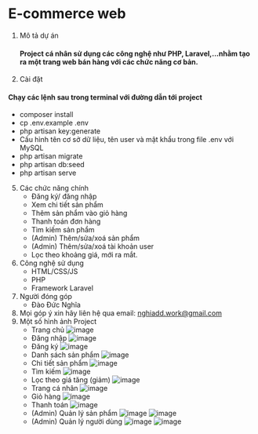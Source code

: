 # E-commerce web 

1. Mô tả dự án
   #### Project cá nhân sử dụng các công nghệ như PHP, Laravel,...nhằm tạo ra một trang web bán hàng với các chức năng cơ bản.
   
3. Cài đặt
#### Chạy các lệnh sau trong terminal với đường dẫn tới project
   - composer install
   - cp .env.example .env
   - php artisan key:generate
   - Cấu hình tên cơ sở dữ liệu, tên user và mật khẩu trong file .env với MySQL
   - php artisan migrate
   - php artisan db:seed
   - php artisan serve
5. Các chức năng chính
   - Đăng ký/ đăng nhập
   - Xem chi tiết sản phẩm
   - Thêm sản phẩm vào giỏ hàng
   - Thanh toán đơn hàng
   - Tìm kiếm sản phẩm
   - (Admin) Thêm/sửa/xoá sản phẩm
   - (Admin) Thêm/sửa/xoá tài khoản user
   - Lọc theo khoảng giá, mới ra mắt.
6. Công nghệ sử dụng
   - HTML/CSS/JS
   - PHP
   - Framework Laravel
7. Người đóng góp
   -  Đào Đức Nghĩa 
8. Mọi góp ý xin hãy liên hệ qua email: nghiadd.work@gmail.com
9. Một số hình ảnh Project
   - Trang chủ
     ![image](https://github.com/daoducnghia/ShoppingEC/assets/93426925/5f9245b6-b1bd-4d62-b3c3-5b6287a75646)
   - Đăng nhập
     ![image](https://github.com/daoducnghia/ShoppingEC/assets/93426925/14884343-5397-4464-9324-1fd91bf21028)
   - Đăng ký
     ![image](https://github.com/daoducnghia/ShoppingEC/assets/93426925/41afaf5f-0c4b-4920-93a9-c5b86facc40f)
   - Danh sách sản phẩm
     ![image](https://github.com/daoducnghia/ShoppingEC/assets/93426925/677a68cb-55a6-46f1-a148-295a65d8f1c5)
   - Chi tiết sản phẩm
     ![image](https://github.com/daoducnghia/ShoppingEC/assets/93426925/e1920a5a-b424-4818-8d7f-2fd26aa3c620)
   - Tìm kiếm
     ![image](https://github.com/daoducnghia/ShoppingEC/assets/93426925/07eb50db-353b-4e8c-a6ea-ed3ea11f8b3e)
   - Lọc theo giá tăng (giảm)
     ![image](https://github.com/daoducnghia/ShoppingEC/assets/93426925/18547181-6333-469a-9b9f-baf9c36ecd5b)
   - Trang cá nhân
     ![image](https://github.com/daoducnghia/ShoppingEC/assets/93426925/d2a8e347-cb11-4800-9600-e9e86fe93e02)
   - Giỏ hàng
     ![image](https://github.com/daoducnghia/ShoppingEC/assets/93426925/922a1baf-f38f-4bda-8f9c-2940d05997dd)
   - Thanh toán
     ![image](https://github.com/daoducnghia/ShoppingEC/assets/93426925/d0360cbe-c803-4872-b657-7b0c7be4acd5)
   - (Admin) Quản lý sản phẩm
     ![image](https://github.com/daoducnghia/ShoppingEC/assets/93426925/8ee5cbd5-7463-42fa-8c42-9dbf6a3bb768)
     ![image](https://github.com/daoducnghia/ShoppingEC/assets/93426925/38f3b312-bedb-4291-ba8f-af6944fe6dd8)
   - (Admin) Quản lý người dùng
     ![image](https://github.com/daoducnghia/ShoppingEC/assets/93426925/2b4f453d-9ce6-4b85-8b16-c530a7f67a14)
     ![image](https://github.com/daoducnghia/ShoppingEC/assets/93426925/03c479f2-1a0d-4238-b16e-b2c6b2e5fd2e)







 
